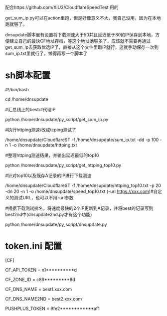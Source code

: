 配合https://github.com/XIU2/CloudflareSpeedTest  用的

get_sum_ip.py可以在action里跑，但是好像意义不大，我自己没用，因为在本地跑就够了。

dnsupdate脚本里有设置将下载测速大于50并且延迟低于80的IP保存到本地，方便建立自己的最快CF地址存档，等这个地址池够多了，应该就不需要再通过get_sum_ip去获取优选IP了，直接从这个文件里取IP就行，这就手动保存一次到sum_ip.txt里就行了，懒得再写一个脚本了

# sh脚本配置
#!/bin/bash

cd /home/dnsupdate

#汇总线上的bestcf代理IP

python /home/dnsupdate/py_script/get_sum_ip.py

#执行httping测速/改成tcping测试了

/home/dnsupdate/CloudflareST -f /home/dnsupdate/sum_ip.txt -dd -p 100 -n 1 -o /home/dnsupdate/httping.txt

#整理httping测速结果，并输出延迟最低的top10

python /home/dnsupdate/py_script/get_httping_top10.py

#针对top10以及既存A记录的IP进行下载测速

/home/dnsupdate/CloudflareST -f /home/dnsupdate/httping_top10.txt -p 20 -dn 20 -n 1 -o /home/dnsupdate/speed_top10.txt (-url https://xxx.com)#自定义的测试URL，也可以不用-url参数

#根据下载测试排名，将速度最快的2个IP更新到A记录，并将best的记录写到best2nd中(dnsupdate2nd.py才有这个功能)

python /home/dnsupdate/py_script/dnsupdate.py



# token.ini 配置

[CF]

CF_API_TOKEN = n1**********d

CF_ZONE_ID = c89*********8d

CF_DNS_NAME = best1.xxx.com

CF_DNS_NAME2ND = best2.xxx.com

PUSHPLUS_TOKEN = 9fe2************af1
